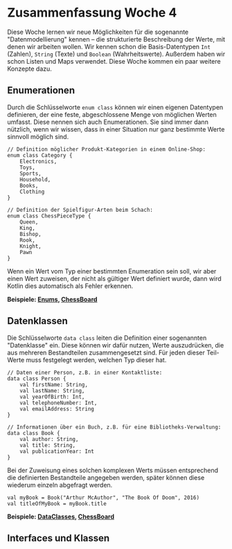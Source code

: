 # Zusammenfassung Woche 4

Diese Woche lernen wir neue Möglichkeiten
für die sogenannte "Datenmodellierung" kennen –
die strukturierte Beschreibung der Werte,
mit denen wir arbeiten wollen.
Wir kennen schon die Basis-Datentypen
`Int` (Zahlen), `String` (Texte) und `Boolean` (Wahrheitswerte).
Außerdem haben wir schon Listen und Maps verwendet.
Diese Woche kommen ein paar weitere Konzepte dazu.

## Enumerationen

Durch die Schlüsselworte `enum class` können wir
einen eigenen Datentypen definieren,
der eine feste, abgeschlossene Menge von möglichen Werten umfasst.
Diese nennen sich auch Enumerationen.
Sie sind immer dann nützlich, wenn wir wissen,
dass in einer Situation
nur ganz bestimmte Werte sinnvoll möglich sind.

```
// Definition möglicher Produkt-Kategorien in einem Online-Shop:
enum class Category {
    Electronics,
    Toys,
    Sports,
    Household,
    Books,
    Clothing
}

// Definition der Spielfigur-Arten beim Schach:
enum class ChessPieceType {
    Queen,
    King,
    Bishop,
    Rook,
    Knight,
    Pawn
}
```

Wenn ein Wert vom Typ einer bestimmten Enumeration sein soll,
wir aber einen Wert zuweisen,
der nicht als gültiger Wert definiert wurde,
dann wird Kotlin dies automatisch als Fehler erkennen.

**Beispiele: [Enums](Enums.kt), [ChessBoard](ChessBoard.kt)**

## Datenklassen

Die Schlüsselworte `data class` leiten die Definition
einer sogenannten "Datenklasse" ein.
Diese können wir dafür nutzen, Werte auszudrücken,
die aus mehreren Bestandteilen zusammengesetzt sind.
Für jeden dieser Teil-Werte muss festgelegt werden,
welchen Typ dieser hat.

```
// Daten einer Person, z.B. in einer Kontaktliste:
data class Person {
    val firstName: String,
    val lastName: String,
    val yearOfBirth: Int,
    val telephoneNumber: Int,
    val emailAddress: String
}

// Informationen über ein Buch, z.B. für eine Bibliotheks-Verwaltung:
data class Book {
    val author: String,
    val title: String,
    val publicationYear: Int
}
```

Bei der Zuweisung eines solchen komplexen Werts
müssen entsprechend die definierten Bestandteile angegeben werden,
später können diese wiederum einzeln abgefragt werden.

```
val myBook = Book("Arthur McAuthor", "The Book Of Doom", 2016)
val titleOfMyBook = myBook.title
```

**Beispiele: [DataClasses](DataClasses.kt), [ChessBoard](ChessBoard.kt)**

## Interfaces und Klassen


